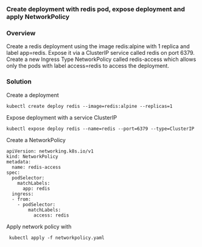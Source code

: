 ### Create deployment with redis pod, expose deployment and apply NetworkPolicy


### Overview 

Create a redis deployment using the image redis:alpine with 1 replica and label app=redis.
Expose it via a ClusterIP service called redis on port 6379.
Create a new Ingress Type NetworkPolicy called redis-access which allows
only the pods with label access=redis to access the deployment.

### Solution

Create a deployment

```kubectl create deploy redis --image=redis:alpine --replicas=1```

Expose deployment with a service ClusterIP

```kubectl expose deploy redis --name=redis --port=6379 --type=ClusterIP```

Create a NetworkPolicy

```
apiVersion: networking.k8s.io/v1
kind: NetworkPolicy
metadata:
  name: redis-access
spec:
  podSelector:
    matchLabels:
      app: redis
  ingress:
  - from:
    - podSelector:
        matchLabels:
          access: redis
 ```
 
 Apply network policy with 
 
 ``` kubectl apply -f networkpolicy.yaml```
